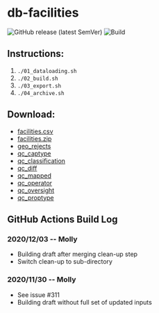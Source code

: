 # db-facilities 
![GitHub release (latest SemVer)](https://img.shields.io/github/v/release/NYCPlanning/db-facilities?label=version)
![Build](https://github.com/NYCPlanning/db-facilities/workflows/Build/badge.svg)

## Instructions:
1. `./01_dataloading.sh`
2. `./02_build.sh`
3. `./03_export.sh`
4. `./04_archive.sh`

## Download: 
+ [facilities.csv](https://edm-publishing.nyc3.digitaloceanspaces.com/db-facilities/latest/output/facilities.csv)
+ [facilities.zip](https://edm-publishing.nyc3.digitaloceanspaces.com/db-facilities/latest/output/facilities/facilities.zip)
+ [geo_rejects](https://edm-publishing.nyc3.digitaloceanspaces.com/db-facilities/latest/output/geo_rejects.csv)
+ [qc_captype](https://edm-publishing.nyc3.digitaloceanspaces.com/db-facilities/latest/output/qc_captype.csv)
+ [qc_classification](https://edm-publishing.nyc3.digitaloceanspaces.com/db-facilities/latest/output/qc_classification.csv)
+ [qc_diff](https://edm-publishing.nyc3.digitaloceanspaces.com/db-facilities/latest/output/qc_diff.csv)
+ [qc_mapped](https://edm-publishing.nyc3.digitaloceanspaces.com/db-facilities/latest/output/qc_mapped.csv)
+ [qc_operator](https://edm-publishing.nyc3.digitaloceanspaces.com/db-facilities/latest/output/qc_operator.csv)
+ [qc_oversight](https://edm-publishing.nyc3.digitaloceanspaces.com/db-facilities/latest/output/qc_oversight.csv)
+ [qc_proptype](https://edm-publishing.nyc3.digitaloceanspaces.com/db-facilities/latest/output/qc_proptype.csv)

## GitHub Actions Build Log
### 2020/12/03 -- Molly
+ Building draft after merging clean-up step
+ Switch clean-up to sub-directory

### 2020/11/30 -- Molly
+ See issue #311
+ Building draft without full set of updated inputs
